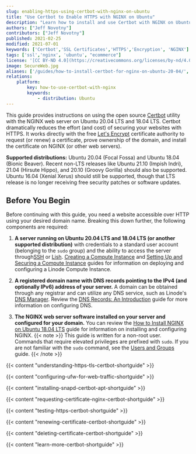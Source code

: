 ```yaml
---
slug: enabling-https-using-certbot-with-nginx-on-ubuntu
title: "Use Certbot to Enable HTTPS with NGINX on Ubuntu"
description: "Learn how to install and use Certbot with NGINX on Ubuntu 20.04, which automates the process adding TLS/SSL to your websites."
authors: ["Jeff Novotny"]
contributors: ["Jeff Novotny"]
published: 2021-02-25
modified: 2021-07-01
keywords: ['Certbot','SSL Certificates','HTTPS','Encryption', 'NGINX']
tags: ['ssl','nginx', 'ubuntu', "ecommerce"]
license: '[CC BY-ND 4.0](https://creativecommons.org/licenses/by-nd/4.0)'
image: SecureWeb.jpg
aliases: ['/guides/how-to-install-certbot-for-nginx-on-ubuntu-20-04/','/quick-answers/websites/certbot/how-to-install-certbot-on-ubuntu-18-04/','/quick-answers/websites/how-to-install-certbot-on-ubuntu-18-04/','/guides/how-to-install-certbot-on-ubuntu-18-04/']
relations:
    platform:
        key: how-to-use-certbot-with-nginx
        keywords:
            - distribution: Ubuntu
---
```



This guide provides instructions on using the open source [Certbot](https://certbot.eff.org/) utility with the NGINX web server on Ubuntu 20.04 LTS and 18.04 LTS. Certbot dramatically reduces the effort (and cost) of securing your websites with HTTPS. It works directly with the free [Let's Encrypt](https://letsencrypt.org/) certificate authority to request (or renew) a certificate, prove ownership of the domain, and install the certificate on NGINX (or other web servers).

**Supported distributions:** Ubuntu 20.04 (Focal Fossa) and Ubuntu 18.04 (Bionic Beaver). Recent non-LTS releases like Ubuntu 21.10 (Impish Indri), 21.04 (Hirsute Hippo), and 20.10 (Groovy Gorilla) should also be supported. Ubuntu 16.04 (Xenial Xerus) should still be supported, though that LTS release is no longer receiving free security patches or software updates.

## Before You Begin

Before continuing with this guide, you need a website accessible over HTTP using your desired domain name. Breaking this down further, the following components are required:

1.  **A server running on Ubuntu 20.04 LTS and 18.04 LTS (or another supported distribution)** with credentials to a standard user account (belonging to the `sudo` group) and the ability to access the server through[SSH](/docs/guides/connect-to-server-over-ssh/) or [Lish](/docs/products/compute/compute-instances/guides/lish/). [Creating a Compute Instance](/docs/products/compute/compute-instances/guides/create/) and [Setting Up and Securing a Compute Instance](/docs/products/compute/compute-instances/guides/set-up-and-secure/) guides for information on deploying and configuring a Linode Compute Instance.

2.  **A registered domain name with DNS records pointing to the IPv4 (and optionally IPv6) address of your server.** A domain can be obtained through any registrar and can utilize any DNS service, such as Linode's [DNS Manager](/docs/products/networking/dns-manager/). Review the [DNS Records: An Introduction](/docs/guides/dns-overview/) guide for more information on configuring DNS.

3.  **The NGINX web server software installed on your server and configured for your domain.** You can review the [How to Install NGINX on Ubuntu 18.04 LTS](/docs/guides/how-to-install-nginx-ubuntu-18-04/) guide for information on installing and configuring NGINX.
{{< note >}}
This guide is written for a non-root user. Commands that require elevated privileges are prefixed with `sudo`. If you are not familiar with the `sudo` command, see the [Users and Groups](/docs/guides/linux-users-and-groups/) guide.
{{< /note >}}

{{< content "understanding-https-tls-certbot-shortguide" >}}

{{< content "configuring-ufw-for-web-traffic-shortguide" >}}

{{< content "installing-snapd-certbot-apt-shortguide" >}}

{{< content "requesting-certificate-nginx-certbot-shortguide" >}}

{{< content "testing-https-certbot-shortguide" >}}

{{< content "renewing-certificate-certbot-shortguide" >}}

{{< content "deleting-certificate-certbot-shortguide" >}}

{{< content "learn-more-certbot-shortguide" >}}
